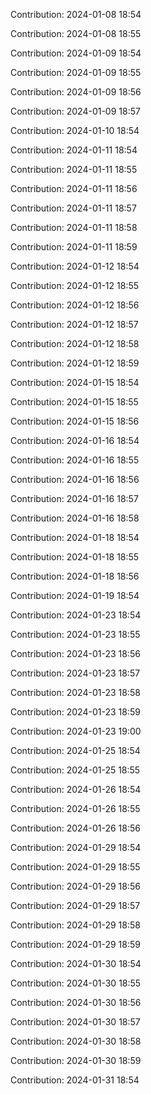 Contribution: 2024-01-08 18:54

Contribution: 2024-01-08 18:55

Contribution: 2024-01-09 18:54

Contribution: 2024-01-09 18:55

Contribution: 2024-01-09 18:56

Contribution: 2024-01-09 18:57

Contribution: 2024-01-10 18:54

Contribution: 2024-01-11 18:54

Contribution: 2024-01-11 18:55

Contribution: 2024-01-11 18:56

Contribution: 2024-01-11 18:57

Contribution: 2024-01-11 18:58

Contribution: 2024-01-11 18:59

Contribution: 2024-01-12 18:54

Contribution: 2024-01-12 18:55

Contribution: 2024-01-12 18:56

Contribution: 2024-01-12 18:57

Contribution: 2024-01-12 18:58

Contribution: 2024-01-12 18:59

Contribution: 2024-01-15 18:54

Contribution: 2024-01-15 18:55

Contribution: 2024-01-15 18:56

Contribution: 2024-01-16 18:54

Contribution: 2024-01-16 18:55

Contribution: 2024-01-16 18:56

Contribution: 2024-01-16 18:57

Contribution: 2024-01-16 18:58

Contribution: 2024-01-18 18:54

Contribution: 2024-01-18 18:55

Contribution: 2024-01-18 18:56

Contribution: 2024-01-19 18:54

Contribution: 2024-01-23 18:54

Contribution: 2024-01-23 18:55

Contribution: 2024-01-23 18:56

Contribution: 2024-01-23 18:57

Contribution: 2024-01-23 18:58

Contribution: 2024-01-23 18:59

Contribution: 2024-01-23 19:00

Contribution: 2024-01-25 18:54

Contribution: 2024-01-25 18:55

Contribution: 2024-01-26 18:54

Contribution: 2024-01-26 18:55

Contribution: 2024-01-26 18:56

Contribution: 2024-01-29 18:54

Contribution: 2024-01-29 18:55

Contribution: 2024-01-29 18:56

Contribution: 2024-01-29 18:57

Contribution: 2024-01-29 18:58

Contribution: 2024-01-29 18:59

Contribution: 2024-01-30 18:54

Contribution: 2024-01-30 18:55

Contribution: 2024-01-30 18:56

Contribution: 2024-01-30 18:57

Contribution: 2024-01-30 18:58

Contribution: 2024-01-30 18:59

Contribution: 2024-01-31 18:54

